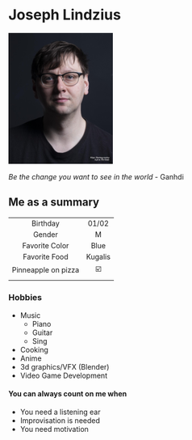 # Joseph Lindzius

![Joseph Lindzius](/JJFL.png "Joseph Lindzius") 

*Be the change you want to see in the world* - Ganhdi 

## Me as a summary
|            |                              |
|:-----------------------------:|:---------:|
|   Birthday                    |   01/02   |
|   Gender                      |   M       |
|   Favorite Color              |   Blue    |
|   Favorite Food               |  Kugalis  |
|   Pinneapple on pizza         |  :ballot_box_with_check:  |
|            |                              |     

### Hobbies

- Music
  - Piano
  - Guitar
  - Sing
- Cooking
- Anime
- 3d graphics/VFX (Blender)
- Video Game Development

#### You can always count on me when 
- You need a listening ear
- Improvisation is needed
- You need motivation

